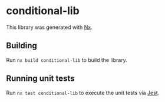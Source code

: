 # conditional-lib

This library was generated with [Nx](https://nx.dev).

## Building

Run `nx build conditional-lib` to build the library.

## Running unit tests

Run `nx test conditional-lib` to execute the unit tests via [Jest](https://jestjs.io).
